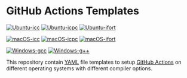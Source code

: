 # GitHub Actions Templates

[![Ubuntu-icc](https://github.com/leowerneck/actions_setup/actions/workflows/github-actions-Ubuntu-icc.yml/badge.svg)](https://github.com/leowerneck/actions_setup/actions/workflows/github-actions-Ubuntu-icc.yml)
[![Ubuntu-icpc](https://github.com/leowerneck/actions_setup/actions/workflows/github-actions-Ubuntu-icpc.yml/badge.svg)](https://github.com/leowerneck/actions_setup/actions/workflows/github-actions-Ubuntu-icpc.yml)
[![Ubuntu-ifort](https://github.com/leowerneck/actions_setup/actions/workflows/github-actions-Ubuntu-ifort.yml/badge.svg)](https://github.com/leowerneck/actions_setup/actions/workflows/github-actions-Ubuntu-ifort.yml)

[![macOS-icc](https://github.com/leowerneck/actions_setup/actions/workflows/github-actions-macOS-icc.yml/badge.svg)](https://github.com/leowerneck/actions_setup/actions/workflows/github-actions-macOS-icc.yml)
[![macOS-icpc](https://github.com/leowerneck/actions_setup/actions/workflows/github-actions-macOS-icpc.yml/badge.svg)](https://github.com/leowerneck/actions_setup/actions/workflows/github-actions-macOS-icpc.yml)
[![macOS-ifort](https://github.com/leowerneck/actions_setup/actions/workflows/github-actions-macOS-ifort.yml/badge.svg)](https://github.com/leowerneck/actions_setup/actions/workflows/github-actions-macOS-ifort.yml)

[![Windows-gcc](https://github.com/leowerneck/actions_setup/actions/workflows/github-actions-windows-gcc.yml/badge.svg)](https://github.com/leowerneck/actions_setup/actions/workflows/github-actions-windows-gcc.yml)
[![Windows-g++](https://github.com/leowerneck/actions_setup/actions/workflows/github-actions-windows-g++.yml/badge.svg)](https://github.com/leowerneck/actions_setup/actions/workflows/github-actions-windows-g++.yml)

This repository contain [YAML](https://en.wikipedia.org/wiki/YAML) file templates to setup [GitHub Actions](https://github.com/features/actions) on different operating systems with different compiler options.
